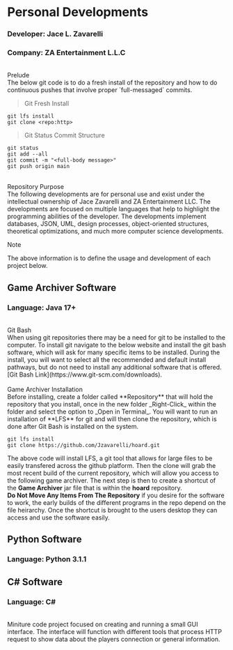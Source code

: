 # Personal Developments
### Developer: Jace L. Zavarelli
### Company: ZA Entertainment L.L.C
<br />
Prelude
<br />
The below git code is to do a fresh install of the repository and how to do continuous pushes that involve proper `full-messaged` commits.

> Git Fresh Install
```
git lfs install
git clone <repo:http>
```

> Git Status Commit Structure
```
git status
git add --all
git commit -m "<full-body message>"
git push origin main
```

<br />
Repository Purpose
<br />
The following developments are for personal use and exist under the intellectual ownership of Jace Zavarelli and ZA Entertainment LLC. The developments are focused on multiple languages that help to highlight the programming abilities of the developer. The developments implement databases, JSON, UML, design processes, object-oriented structures, theoretical optimizations, and much more computer science developments.

> [!NOTE]
> The above information is to define the usage and development of each project below.

## Game Archiver Software
### Language: Java 17+
<br />
Git Bash
<br />
When using git repositories there may be a need for git to be installed to the computer. To install git navigate to the below website and install the git bash software, which will ask for many specific items to be installed. During the install, you will want to select all the recommended and default install pathways, but do not need to install any additional software that is offered. 
<br />
[Git Bash Link](https://www.git-scm.com/downloads).
<br />
<br />
Game Archiver Installation
<br />
Before installing, create a folder called **Repository** that will hold the repository that you install, once in the new folder _Right-Click_ within the folder and select the option to _Open in Terminal_. You will want to run an installation of **LFS** for git and will then clone the repository, which is done after Git Bash is installed on the system.

```
git lfs install
git clone https://github.com/Jzavarelli/hoard.git
```


The above code will install LFS, a git tool that allows for large files to be easily transfered across the github platform. Then the clone will grab the most recent build of the current repository, which will allow you access to the following game archiver. The next step is then to create a shortcut of the **Game Archiver** jar file that is within the __hoard__ repository.
<br />
**Do Not Move Any Items From The Repository** if you desire for the software to work, the early builds of the different programs in the repo depend on the file heirarchy. Once the shortcut is brought to the users desktop they can access and use the software easily.
<br />

## Python Software
### Language: Python 3.1.1


## C# Software
### Language: C#
<br />
Miniture code project focused on creating and running a small GUI interface. The interface will function with different tools that process HTTP request to show data about the players connection or general information.
<br />
